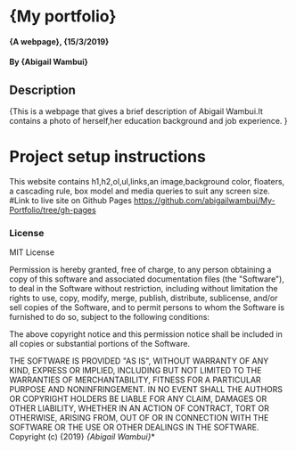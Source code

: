 # {My portfolio}
#### {A webpage}, {15/3/2019}
#### By **{Abigail Wambui}**
## Description
{This is a webpage that gives a brief description of Abigail Wambui.It contains a photo of herself,her education background and job experience. }
# Project setup instructions
This website contains h1,h2,ol,ul,links,an image,background color, floaters, a cascading rule, box model and media queries to suit any screen size.
#Link to live site on Github Pages
https://github.com/abigailwambui/My-Portfolio/tree/gh-pages

### License
MIT License

Permission is hereby granted, free of charge, to any person obtaining
a copy of this software and associated documentation files (the
"Software"), to deal in the Software without restriction, including
without limitation the rights to use, copy, modify, merge, publish,
distribute, sublicense, and/or sell copies of the Software, and to
permit persons to whom the Software is furnished to do so, subject to
the following conditions:

The above copyright notice and this permission notice shall be
included in all copies or substantial portions of the Software.

THE SOFTWARE IS PROVIDED "AS IS", WITHOUT WARRANTY OF ANY KIND,
EXPRESS OR IMPLIED, INCLUDING BUT NOT LIMITED TO THE WARRANTIES OF
MERCHANTABILITY, FITNESS FOR A PARTICULAR PURPOSE AND
NONINFRINGEMENT. IN NO EVENT SHALL THE AUTHORS OR COPYRIGHT HOLDERS BE
LIABLE FOR ANY CLAIM, DAMAGES OR OTHER LIABILITY, WHETHER IN AN ACTION
OF CONTRACT, TORT OR OTHERWISE, ARISING FROM, OUT OF OR IN CONNECTION
WITH THE SOFTWARE OR THE USE OR OTHER DEALINGS IN THE SOFTWARE.
Copyright (c) {2019}
*{Abigail Wambui}**
